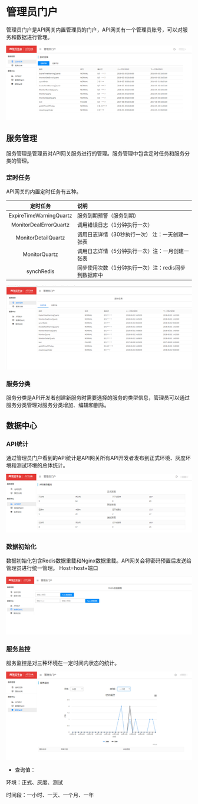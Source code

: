 # 管理员门户

管理员门户是API网关内置管理员的门户，API网关有一个管理员账号，可以对服务和数据进行管理。

![管理员门户](/articles/apigateway/5-/images/img4.png)

## 服务管理

服务管理是管理员对API网关服务进行的管理。服务管理中包含定时任务和服务分类的管理。

### 定时任务

API网关的内置定时任务有五种。

| 定时任务 | 说明 |
|:-:|:-|
|ExpireTimeWarningQuartz|服务到期预警（服务到期）|
|MonitorDealErrorQuartz|调用错误日志（1分钟执行一次）|
|MonitorDetailQuartz|调用日志详情（30秒执行一次） 注：一天创建一张表|
|MonitorQuartz|调用日志详情（5分钟执行一次）注：一月创建一张表|
|synchRedis|同步使用次数（1分钟执行一次）注：redis同步到数据库中|

![定时任务列表](/articles/apigateway/5-/images/img4.1.1-1.png)

### 服务分类

服务分类是API开发者创建新服务时需要选择的服务的类型信息，管理员可以通过服务分类管理对服务分类增加、编辑和删除。

## 数据中心

### API统计

通过管理员门户看到的API统计是API网关所有API开发者发布到正式环境、灰度环境和测试环境的总体统计。

![API统计](/articles/apigateway/5-/images/img4.2.1-1.png)

### 数据初始化

数据初始化包含Redis数据重载和Nginx数据重载。API网关会将密码预置后发送给管理员进行统一管理。
Host=host+端口

![数据初始化](/articles/apigateway/5-/images/img4.2.2-1.png)

### 服务监控

服务监控是对三种环境在一定时间内状态的统计。

![服务监控](/articles/apigateway/5-/images/img4.2.3-1.png)

* 查询值：

环境：正式、灰度、测试

时间段：一小时、一天、一个月、一年
